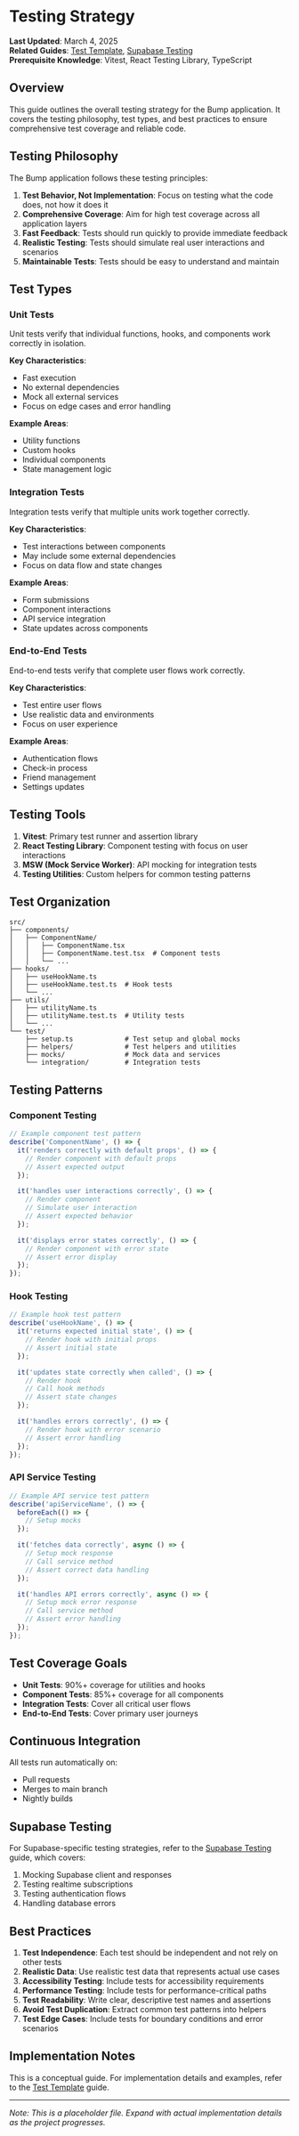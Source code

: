 # Testing Strategy

**Last Updated**: March 4, 2025  
**Related Guides**: [Test Template](../templates/test-template.md), [Supabase Testing](../troubleshooting/supabase-testing.md)  
**Prerequisite Knowledge**: Vitest, React Testing Library, TypeScript

## Overview

This guide outlines the overall testing strategy for the Bump application. It covers the testing philosophy, test types, and best practices to ensure comprehensive test coverage and reliable code.

## Testing Philosophy

The Bump application follows these testing principles:

1. **Test Behavior, Not Implementation**: Focus on testing what the code does, not how it does it
2. **Comprehensive Coverage**: Aim for high test coverage across all application layers
3. **Fast Feedback**: Tests should run quickly to provide immediate feedback
4. **Realistic Testing**: Tests should simulate real user interactions and scenarios
5. **Maintainable Tests**: Tests should be easy to understand and maintain

## Test Types

### Unit Tests

Unit tests verify that individual functions, hooks, and components work correctly in isolation.

**Key Characteristics**:
- Fast execution
- No external dependencies
- Mock all external services
- Focus on edge cases and error handling

**Example Areas**:
- Utility functions
- Custom hooks
- Individual components
- State management logic

### Integration Tests

Integration tests verify that multiple units work together correctly.

**Key Characteristics**:
- Test interactions between components
- May include some external dependencies
- Focus on data flow and state changes

**Example Areas**:
- Form submissions
- Component interactions
- API service integration
- State updates across components

### End-to-End Tests

End-to-end tests verify that complete user flows work correctly.

**Key Characteristics**:
- Test entire user flows
- Use realistic data and environments
- Focus on user experience

**Example Areas**:
- Authentication flows
- Check-in process
- Friend management
- Settings updates

## Testing Tools

1. **Vitest**: Primary test runner and assertion library
2. **React Testing Library**: Component testing with focus on user interactions
3. **MSW (Mock Service Worker)**: API mocking for integration tests
4. **Testing Utilities**: Custom helpers for common testing patterns

## Test Organization

```
src/
├── components/
│   ├── ComponentName/
│   │   ├── ComponentName.tsx
│   │   ├── ComponentName.test.tsx  # Component tests
│   │   └── ...
├── hooks/
│   ├── useHookName.ts
│   ├── useHookName.test.ts  # Hook tests
│   └── ...
├── utils/
│   ├── utilityName.ts
│   ├── utilityName.test.ts  # Utility tests
│   └── ...
└── test/
    ├── setup.ts             # Test setup and global mocks
    ├── helpers/             # Test helpers and utilities
    ├── mocks/               # Mock data and services
    └── integration/         # Integration tests
```

## Testing Patterns

### Component Testing

```typescript
// Example component test pattern
describe('ComponentName', () => {
  it('renders correctly with default props', () => {
    // Render component with default props
    // Assert expected output
  });

  it('handles user interactions correctly', () => {
    // Render component
    // Simulate user interaction
    // Assert expected behavior
  });

  it('displays error states correctly', () => {
    // Render component with error state
    // Assert error display
  });
});
```

### Hook Testing

```typescript
// Example hook test pattern
describe('useHookName', () => {
  it('returns expected initial state', () => {
    // Render hook with initial props
    // Assert initial state
  });

  it('updates state correctly when called', () => {
    // Render hook
    // Call hook methods
    // Assert state changes
  });

  it('handles errors correctly', () => {
    // Render hook with error scenario
    // Assert error handling
  });
});
```

### API Service Testing

```typescript
// Example API service test pattern
describe('apiServiceName', () => {
  beforeEach(() => {
    // Setup mocks
  });

  it('fetches data correctly', async () => {
    // Setup mock response
    // Call service method
    // Assert correct data handling
  });

  it('handles API errors correctly', async () => {
    // Setup mock error response
    // Call service method
    // Assert error handling
  });
});
```

## Test Coverage Goals

- **Unit Tests**: 90%+ coverage for utilities and hooks
- **Component Tests**: 85%+ coverage for all components
- **Integration Tests**: Cover all critical user flows
- **End-to-End Tests**: Cover primary user journeys

## Continuous Integration

All tests run automatically on:
- Pull requests
- Merges to main branch
- Nightly builds

## Supabase Testing

For Supabase-specific testing strategies, refer to the [Supabase Testing](../troubleshooting/supabase-testing.md) guide, which covers:

1. Mocking Supabase client and responses
2. Testing realtime subscriptions
3. Testing authentication flows
4. Handling database errors

## Best Practices

1. **Test Independence**: Each test should be independent and not rely on other tests
2. **Realistic Data**: Use realistic test data that represents actual use cases
3. **Accessibility Testing**: Include tests for accessibility requirements
4. **Performance Testing**: Include tests for performance-critical paths
5. **Test Readability**: Write clear, descriptive test names and assertions
6. **Avoid Test Duplication**: Extract common test patterns into helpers
7. **Test Edge Cases**: Include tests for boundary conditions and error scenarios

## Implementation Notes

This is a conceptual guide. For implementation details and examples, refer to the [Test Template](../templates/test-template.md) guide.

---

*Note: This is a placeholder file. Expand with actual implementation details as the project progresses.* 